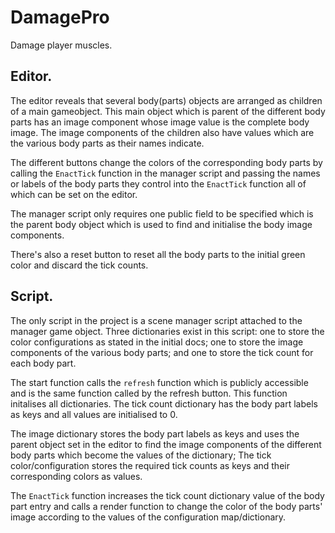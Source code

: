 # DamagePro
Damage player muscles.

## Editor.

The editor reveals that several body(parts) objects are arranged as children of a main gameobject.
This main object which is parent of the different body parts has an image component whose image value is the complete body image. The image components of the children also have values which are the various body parts as their names indicate.

The different buttons change the colors of the corresponding body parts by calling the `EnactTick` function in the manager script and passing the names or labels of the body parts they control into the `EnactTick` function all of which can be set on the editor.

The manager script only requires one public field to be specified which is the parent body object which is used to find and initialise the body image components. 

There's also a reset button to reset all the body parts to the initial green color and discard the tick counts.

## Script.

The only script in the project is a scene manager script attached to the manager game object. Three dictionaries exist in this script: one to store the color configurations as stated in the initial docs; one to store the image components of the various body parts; and one to store the tick count for each body part.

The start function calls the `refresh` function which is publicly accessible and is the same function called by the refresh button. This function initalises all dictionaries. The tick count dictionary has the body part labels as keys and all values are initialised to 0.

The image dictionary stores the body part labels as keys and uses the parent object set in the editor to find the image components of the different body parts which become the values of the dictionary; The tick color/configuration stores the required tick counts as keys and their corresponding colors as values.

The `EnactTick` function increases the tick count dictionary value of the body part entry and calls a render function to change the color of the body parts' image according to the values of the configuration map/dictionary.
